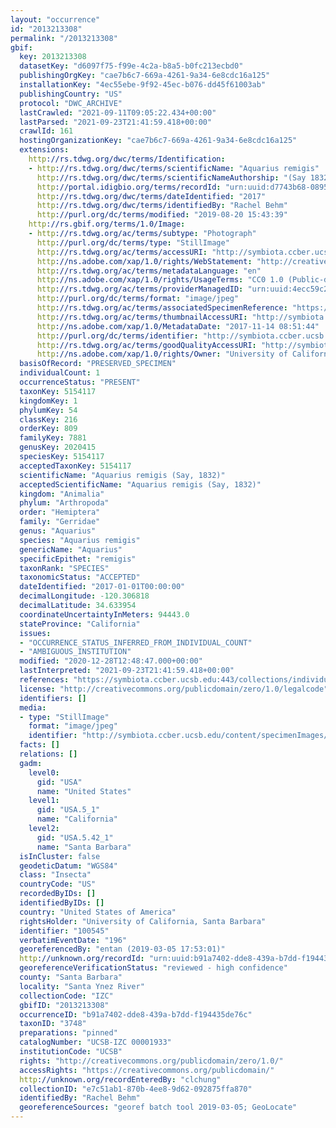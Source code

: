 ```yaml
---
layout: "occurrence"
id: "2013213308"
permalink: "/2013213308"
gbif:
  key: 2013213308
  datasetKey: "d6097f75-f99e-4c2a-b8a5-b0fc213ecbd0"
  publishingOrgKey: "cae7b6c7-669a-4261-9a34-6e8cdc16a125"
  installationKey: "4ec55ebe-9f92-45ec-b076-dd45f61003ab"
  publishingCountry: "US"
  protocol: "DWC_ARCHIVE"
  lastCrawled: "2021-09-11T09:05:22.434+00:00"
  lastParsed: "2021-09-23T21:41:59.418+00:00"
  crawlId: 161
  hostingOrganizationKey: "cae7b6c7-669a-4261-9a34-6e8cdc16a125"
  extensions:
    http://rs.tdwg.org/dwc/terms/Identification:
    - http://rs.tdwg.org/dwc/terms/scientificName: "Aquarius remigis"
      http://rs.tdwg.org/dwc/terms/scientificNameAuthorship: "(Say 1832)"
      http://portal.idigbio.org/terms/recordId: "urn:uuid:d7743b68-0895-43bc-84fc-4a5af83d4bf4"
      http://rs.tdwg.org/dwc/terms/dateIdentified: "2017"
      http://rs.tdwg.org/dwc/terms/identifiedBy: "Rachel Behm"
      http://purl.org/dc/terms/modified: "2019-08-20 15:43:39"
    http://rs.gbif.org/terms/1.0/Image:
    - http://rs.tdwg.org/ac/terms/subtype: "Photograph"
      http://purl.org/dc/terms/type: "StillImage"
      http://rs.tdwg.org/ac/terms/accessURI: "http://symbiota.ccber.ucsb.edu/content/specimenImages/UCSB_IZC/UCSB-IZC00001/UCSB-IZC_00001933_lg.jpg"
      http://ns.adobe.com/xap/1.0/rights/WebStatement: "http://creativecommons.org/publicdomain/zero/1.0/"
      http://rs.tdwg.org/ac/terms/metadataLanguage: "en"
      http://ns.adobe.com/xap/1.0/rights/UsageTerms: "CC0 1.0 (Public-domain)"
      http://rs.tdwg.org/ac/terms/providerManagedID: "urn:uuid:4ecc59c2-dabf-4755-bdfb-3b58d7e3d260"
      http://purl.org/dc/terms/format: "image/jpeg"
      http://rs.tdwg.org/ac/terms/associatedSpecimenReference: "https://symbiota.ccber.ucsb.edu:443/collections/individual/index.php?occid=100545"
      http://rs.tdwg.org/ac/terms/thumbnailAccessURI: "http://symbiota.ccber.ucsb.edu/content/specimenImages/UCSB_IZC/UCSB-IZC00001/UCSB-IZC_00001933_tn.jpg"
      http://ns.adobe.com/xap/1.0/MetadataDate: "2017-11-14 08:51:44"
      http://purl.org/dc/terms/identifier: "http://symbiota.ccber.ucsb.edu/content/specimenImages/UCSB_IZC/UCSB-IZC00001/UCSB-IZC_00001933_lg.jpg"
      http://rs.tdwg.org/ac/terms/goodQualityAccessURI: "http://symbiota.ccber.ucsb.edu/content/specimenImages/UCSB_IZC/UCSB-IZC00001/UCSB-IZC_00001933.jpg"
      http://ns.adobe.com/xap/1.0/rights/Owner: "University of California, Santa Barbara"
  basisOfRecord: "PRESERVED_SPECIMEN"
  individualCount: 1
  occurrenceStatus: "PRESENT"
  taxonKey: 5154117
  kingdomKey: 1
  phylumKey: 54
  classKey: 216
  orderKey: 809
  familyKey: 7881
  genusKey: 2020415
  speciesKey: 5154117
  acceptedTaxonKey: 5154117
  scientificName: "Aquarius remigis (Say, 1832)"
  acceptedScientificName: "Aquarius remigis (Say, 1832)"
  kingdom: "Animalia"
  phylum: "Arthropoda"
  order: "Hemiptera"
  family: "Gerridae"
  genus: "Aquarius"
  species: "Aquarius remigis"
  genericName: "Aquarius"
  specificEpithet: "remigis"
  taxonRank: "SPECIES"
  taxonomicStatus: "ACCEPTED"
  dateIdentified: "2017-01-01T00:00:00"
  decimalLongitude: -120.306818
  decimalLatitude: 34.633954
  coordinateUncertaintyInMeters: 94443.0
  stateProvince: "California"
  issues:
  - "OCCURRENCE_STATUS_INFERRED_FROM_INDIVIDUAL_COUNT"
  - "AMBIGUOUS_INSTITUTION"
  modified: "2020-12-28T12:48:47.000+00:00"
  lastInterpreted: "2021-09-23T21:41:59.418+00:00"
  references: "https://symbiota.ccber.ucsb.edu:443/collections/individual/index.php?occid=100545"
  license: "http://creativecommons.org/publicdomain/zero/1.0/legalcode"
  identifiers: []
  media:
  - type: "StillImage"
    format: "image/jpeg"
    identifier: "http://symbiota.ccber.ucsb.edu/content/specimenImages/UCSB_IZC/UCSB-IZC00001/UCSB-IZC_00001933_lg.jpg"
  facts: []
  relations: []
  gadm:
    level0:
      gid: "USA"
      name: "United States"
    level1:
      gid: "USA.5_1"
      name: "California"
    level2:
      gid: "USA.5.42_1"
      name: "Santa Barbara"
  isInCluster: false
  geodeticDatum: "WGS84"
  class: "Insecta"
  countryCode: "US"
  recordedByIDs: []
  identifiedByIDs: []
  country: "United States of America"
  rightsHolder: "University of California, Santa Barbara"
  identifier: "100545"
  verbatimEventDate: "196"
  georeferencedBy: "entan (2019-03-05 17:53:01)"
  http://unknown.org/recordId: "urn:uuid:b91a7402-dde8-439a-b7dd-f194435de76c"
  georeferenceVerificationStatus: "reviewed - high confidence"
  county: "Santa Barbara"
  locality: "Santa Ynez River"
  collectionCode: "IZC"
  gbifID: "2013213308"
  occurrenceID: "b91a7402-dde8-439a-b7dd-f194435de76c"
  taxonID: "3748"
  preparations: "pinned"
  catalogNumber: "UCSB-IZC 00001933"
  institutionCode: "UCSB"
  rights: "http://creativecommons.org/publicdomain/zero/1.0/"
  accessRights: "https://creativecommons.org/publicdomain/"
  http://unknown.org/recordEnteredBy: "clchung"
  collectionID: "e7c51ab1-870b-4ee8-9d62-092875ffa870"
  identifiedBy: "Rachel Behm"
  georeferenceSources: "georef batch tool 2019-03-05; GeoLocate"
---
```

